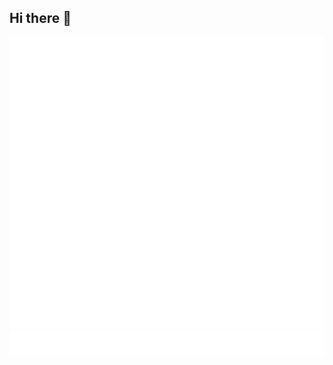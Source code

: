 ## Hi there 👋

<picture>
  <img src="/github-metrics.svg" alt="Metrics">
</picture>

<picture>
  <img src="/metrics.plugin.starlists.languages.svg" alt="Metrics">
</picture>
